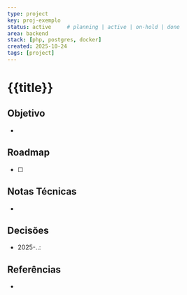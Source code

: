 ```yaml
---
type: project
key: proj-exemplo
status: active     # planning | active | on-hold | done
area: backend
stack: [php, postgres, docker]
created: 2025-10-24
tags: [project]
---
```


# {{title}}

## Objetivo
- 

## Roadmap
- [ ] 

## Notas Técnicas
- 

## Decisões
- 2025-..: 

## Referências
-